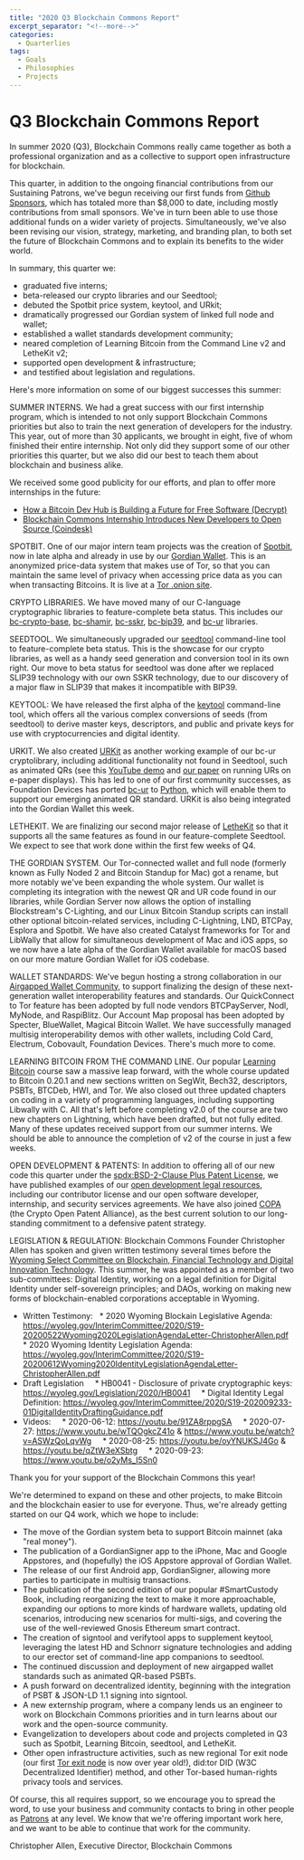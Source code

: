 ```yaml
---
title: "2020 Q3 Blockchain Commons Report"
excerpt_separator: "<!--more-->"
categories:
  - Quarterlies
tags:
  - Goals
  - Philosophies
  - Projects
---
```


# Q3 Blockchain Commons Report

In summer 2020 (Q3), Blockchain Commons really came together as both a professional organization and as a collective to support open infrastructure for blockchain.

This quarter, in addition to the ongoing financial contributions from our Sustaining Patrons, we've begun receiving our first funds from [Github Sponsors](https://github.com/sponsors/BlockchainCommons), which has totaled more than $8,000 to date, including mostly contributions from small sponsors. We've in turn been able to use those additional funds on a wider variety of projects. Simultaneously, we've also been revising our vision, strategy, marketing, and branding plan, to both set the future of Blockchain Commons and to explain its benefits to the wider world.

<!--more-->

In summary, this quarter we:
* graduated five interns;
* beta-released our crypto libraries and our Seedtool;
* debuted the Spotbit price system, keytool, and URkit;
* dramatically progressed our Gordian system of linked full node and wallet;
* established a wallet standards development community;
* neared completion of Learning Bitcoin from the Command Line v2 and LetheKit v2;
* supported open development & infrastructure;
* and testified about legislation and regulations.

Here's more information on some of our biggest successes this summer:

SUMMER INTERNS. We had a great success with our first internship program, which is intended to not only support Blockchain Commons priorities but also to train the next generation of developers for the industry. This year, out of more than 30 applicants, we brought in eight, five of whom finished their entire internship. Not only did they support some of our other priorities this quarter, but we also did our best to teach them about blockchain and business alike. 

We received some good publicity for our efforts, and plan to offer more internships in the future:
* [How a Bitcoin Dev Hub is Building a Future for Free Software (Decrypt)](https://decrypt.co/34555/how-bitcoin-dev-hub-building-future-free-software)
* [Blockchain Commons Internship Introduces New Developers to Open Source (Coindesk)](https://www.coindesk.com/blockchain-commons-interns-open-source-developers)

SPOTBIT. One of our major intern team projects was the creation of [Spotbit](http://www.spotbit.info), now in late alpha and already in use by our [Gordian Wallet](http://www.GordianWallet.com). This is an anonymized price-data system that makes use of Tor, so that you can maintain the same level of privacy when accessing price data as you can when transacting Bitcoins. It is live at a [Tor .onion site](h6zwwkcivy2hjys6xpinlnz2f74dsmvltzsd4xb42vinhlcaoe7fdeqd.onion).

CRYPTO LIBRARIES. We have moved many of our C-language cryptographic libraries to feature-complete beta status. This includes our [bc-crypto-base](https://github.com/BlockchainCommons/bc-crypto-base), [bc-shamir](https://github.com/blockchainCommons/bc-shamir/), [bc-sskr](https://github.com/BlockchainCommons/bc-sskr), [bc-bip39](https://github.com/BlockchainCommons/bc-bip39), and [bc-ur](https://github.com/BlockchainCommons/bc-ur) libraries.

SEEDTOOL. We simultaneously upgraded our [seedtool](https://github.com/blockchainCommons/bc-seedtool-cli) command-line tool to feature-complete beta status. This is the showcase for our crypto libraries, as well as a handy seed generation and conversion tool in its own right. Our move to beta status for seedtool was done after we replaced SLIP39 technology with our own SSKR technology, due to our discovery of a major flaw in SLIP39 that makes it incompatible with BIP39.

KEYTOOL: We have released the first alpha of the [keytool](https://github.com/blockchainCommons/bc-keytool-cli) command-line tool, which offers all the various complex conversions of seeds (from seedtool) to derive master keys, descriptors, and public and private keys for use with cryptocurrencies and digital identity.

URKIT. We also created [URKit](https://github.com/BlockchainCommons/URKit) as another working example of our bc-ur cryptolibrary, including additional functionality not found in Seedtool, such as animated QRs (see this [YouTube demo](https://www.youtube.com/watch?v=t-GGZ9FyuT8) and [our paper](https://github.com/BlockchainCommons/Research/blob/master/papers/bcr-2020-014-urs-on-epaper.md) on running URs on e-paper displays). This has led to one of our first community successes, as Foundation Devices has ported [bc-ur](https://github.com/BlockchainCommons/bc-ur) to [Python](https://github.com/Foundation-Devices/foundation-ur-py), which will enable them to support our emerging animated QR standard. URKit is also being integrated into the Gordian Wallet this week. 

LETHEKIT. We are finalizing our second major release of [LetheKit](https://LetheKit.com) so that it supports all the same features as found in our feature-complete Seedtool. We expect to see that work done within the first few weeks of Q4.

THE GORDIAN SYSTEM. Our Tor-connected wallet and full node (formerly known as Fully Noded 2 and Bitcoin Standup for Mac) got a rename, but more notably we've been expanding the whole system. Our wallet is completing its integration with the newest QR and UR code found in our libraries, while Gordian Server now allows the option of installing Blockstream's C-Lighting, and our Linux Bitcoin Standup scripts can install other optional bitcoin-related services, including C-Lightning, LND, BTCPay, Esplora and Spotbit. We have also created Catalyst frameworks for Tor and LibWally that allow for simultaneous development of Mac and iOS apps, so we now have a late alpha of the Gordian Wallet available for macOS based on our more mature Gordian Wallet for iOS codebase.

WALLET STANDARDS: We've begun hosting a strong collaboration in our [Airgapped Wallet Community](https://github.com/BlockchainCommons/Airgapped-Wallet-Community), to support finalizing the design of these next-generation wallet interoperability features and standards. Our QuickConnect to Tor feature has been adopted by full node vendors BTCPayServer, Nodl, MyNode, and RaspiBlitz. Our Account Map proposal has been adopted by Specter, BlueWallet, Magical Bitcoin Wallet. We have successfully managed multisig interoperability demos with other wallets, including Cold Card, Electrum, Cobovault, Foundation Devices. There's much more to come.

LEARNING BITCOIN FROM THE COMMAND LINE. Our popular [Learning Bitcoin](https://github.com/BlockchainCommons/Learning-Bitcoin-from-the-Command-Line) course saw a massive leap forward, with the whole course updated to Bitcoin 0.20.1 and new sections written on SegWit, Bech32, descriptors, PSBTs, BTCDeb, HWI, and Tor. We also closed out three updated chapters on coding in a variety of programming languages, including supporting Libwally with C. All that's left before completing v2.0 of the course are two new chapters on Lightning, which have been drafted, but not fully edited. Many of these updates received support from our summer interns. We should be able to announce the completion of v2 of the course in just a few weeks.

OPEN DEVELOPMENT & PATENTS: In addition to offering all of our new code this quarter under the [spdx:BSD-2-Clause Plus Patent License](https://spdx.org/licenses/BSD-2-Clause-Patent.html), we have published examples of our [open development legal resources](https://github.com/blockchainCommons/open-development), including our contributor license and our open software developer, internship, and security services agreements. We have also joined [COPA](https://open-patent.org) (the Crypto Open Patent Alliance), as the best current solution to our long-standing commitment to a defensive patent strategy.

LEGISLATION & REGULATION: Blockchain Commons Founder Christopher Allen has spoken and given written testimony several times before the [Wyoming Select Committee on Blockchain, Financial Technology and Digital Innovation Technology](https://wyoleg.gov/Committees/2020/S19). This summer, he was appointed as a member of two sub-committees: Digital Identity, working on a legal definition for Digital Identity under self-sovereign principles; and DAOs, working on making new forms of blockchain-enabled corporations acceptable in Wyoming.
* Written Testimony:
  * 2020 Wyoming Blockain Legislative Agenda: https://wyoleg.gov/InterimCommittee/2020/S19-20200522Wyoming2020LegislationAgendaLetter-ChristopherAllen.pdf
  * 2020 Wyoming Identity Legislation Agenda: https://wyoleg.gov/InterimCommittee/2020/S19-20200612Wyoming2020IdentityLegislationAgendaLetter-ChristopherAllen.pdf
* Draft Legislation
    * HB0041 - Disclosure of private cryptographic keys: https://wyoleg.gov/Legislation/2020/HB0041
    * Digital Identity Legal Definition: https://wyoleg.gov/InterimCommittee/2020/S19-202009233-01DigitalIdentityDraftingGuidance.pdf
* Videos:
    * 2020-06-12: https://youtu.be/91ZA8rppgSA
    * 2020-07-27: https://www.youtu.be/wTQOgkcZ41o & https://www.youtu.be/watch?v=ASWzQoLqvWg
    * 2020-08-25: https://youtu.be/oyYNUKSJ4Go & https://youtu.be/qZtW3eXSbtg
    * 2020-09-23: https://www.youtu.be/o2yMs_I5Sn0

Thank you for your support of the Blockchain Commons this year!

We're determined to expand on these and other projects, to make Bitcoin and the blockchain easier to use for everyone. Thus, we're already getting started on our Q4 work, which we hope to include:

* The move of the Gordian system beta to support Bitcoin mainnet (aka "real money").
* The publication of a GordianSigner app to the iPhone, Mac and Google Appstores, and (hopefully) the iOS Appstore approval of Gordian Wallet.
* The release of our first Android app, GordianSigner, allowing more parties to participate in multisig transactions.
* The publication of the second edition of our popular #SmartCustody Book, including reorganizing the text to make it more approachable, expanding our options to more kinds of hardware wallets, updating old scenarios, introducing new scenarios for multi-sigs, and covering the use of the well-reviewed Gnosis Ethereum smart contract.
* The creation of signtool and verifytool apps to supplement keytool, leveraging the latest HD and Schnorr signature technologies and adding to our erector set of command-line app companions to seedtool.
* The continued discussion and deployment of new airgapped wallet standards such as animated QR-based PSBTs.
* A push forward on decentralized identity, beginning with the integration of PSBT & JSON-LD 1.1 signing into signtool.
* A new externship program, where a company lends us an engineer to work on Blockchain Commons priorities and in turn learns about our work and the open-source community.
* Evangelization to developers about code and projects completed in Q3 such as Spotbit, Learning Bitcoin, seedtool, and LetheKit.
* Other open infrastructure activities, such as new regional Tor exit node (our first [Tor exit node](https://metrics.torproject.org/rs.html#details/644074F47257F9A906F9AA5C6B8926C1540A1DA8) is now over year old!), did:tor DID (W3C Decentralized Identifier) method, and other Tor-based human-rights privacy tools and services.

Of course, this all requires support, so we encourage you to spread the word, to use your business and community contacts to bring in other people as [Patrons](https://github.com/sponsors/BlockchainCommons) at any level. We know that we're offering important work here, and we want to be able to continue that work for the community.

Christopher Allen, Executive Director, Blockchain Commons


